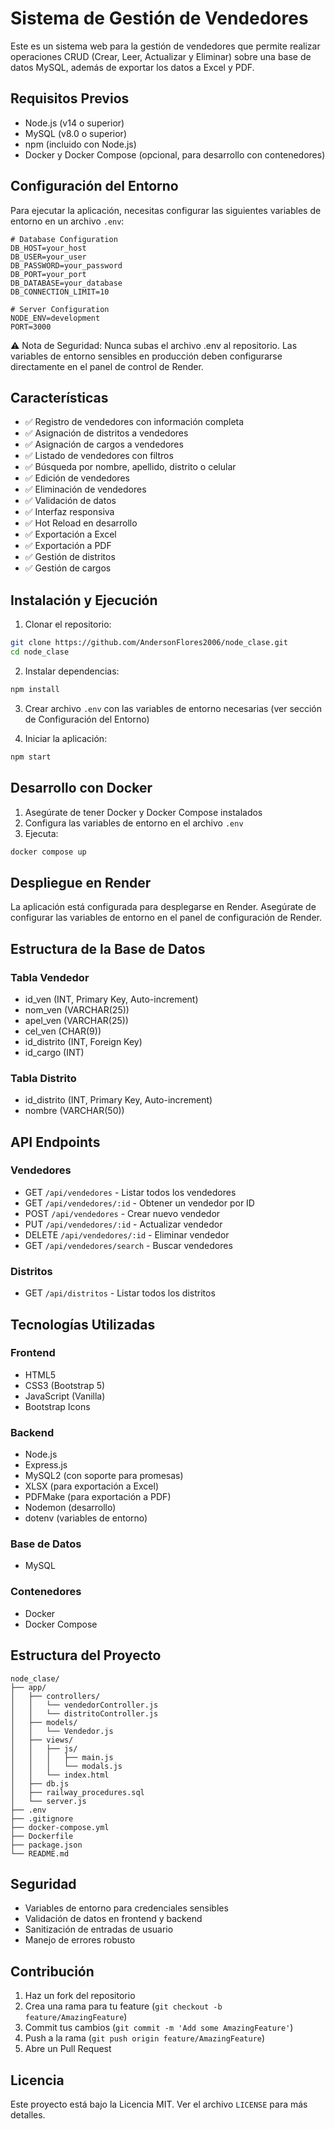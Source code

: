# Sistema de Gestión de Vendedores

Este es un sistema web para la gestión de vendedores que permite realizar operaciones CRUD (Crear, Leer, Actualizar y Eliminar) sobre una base de datos MySQL, además de exportar los datos a Excel y PDF.

## Requisitos Previos

* Node.js (v14 o superior)
* MySQL (v8.0 o superior)
* npm (incluido con Node.js)
* Docker y Docker Compose (opcional, para desarrollo con contenedores)

## Configuración del Entorno

Para ejecutar la aplicación, necesitas configurar las siguientes variables de entorno en un archivo `.env`:

```env
# Database Configuration
DB_HOST=your_host
DB_USER=your_user
DB_PASSWORD=your_password
DB_PORT=your_port
DB_DATABASE=your_database
DB_CONNECTION_LIMIT=10

# Server Configuration
NODE_ENV=development
PORT=3000
```

⚠️ Nota de Seguridad: Nunca subas el archivo .env al repositorio. Las variables de entorno sensibles en producción deben configurarse directamente en el panel de control de Render.

## Características

* ✅ Registro de vendedores con información completa
* ✅ Asignación de distritos a vendedores
* ✅ Asignación de cargos a vendedores
* ✅ Listado de vendedores con filtros
* ✅ Búsqueda por nombre, apellido, distrito o celular
* ✅ Edición de vendedores
* ✅ Eliminación de vendedores
* ✅ Validación de datos
* ✅ Interfaz responsiva
* ✅ Hot Reload en desarrollo
* ✅ Exportación a Excel
* ✅ Exportación a PDF
* ✅ Gestión de distritos
* ✅ Gestión de cargos

## Instalación y Ejecución

1. Clonar el repositorio:
```bash
git clone https://github.com/AndersonFlores2006/node_clase.git
cd node_clase
```

2. Instalar dependencias:
```bash
npm install
```

3. Crear archivo `.env` con las variables de entorno necesarias (ver sección de Configuración del Entorno)

4. Iniciar la aplicación:
```bash
npm start
```

## Desarrollo con Docker

1. Asegúrate de tener Docker y Docker Compose instalados
2. Configura las variables de entorno en el archivo `.env`
3. Ejecuta:
```bash
docker compose up
```

## Despliegue en Render

La aplicación está configurada para desplegarse en Render. Asegúrate de configurar las variables de entorno en el panel de configuración de Render.

## Estructura de la Base de Datos

### Tabla Vendedor
- id_ven (INT, Primary Key, Auto-increment)
- nom_ven (VARCHAR(25))
- apel_ven (VARCHAR(25))
- cel_ven (CHAR(9))
- id_distrito (INT, Foreign Key)
- id_cargo (INT)

### Tabla Distrito
- id_distrito (INT, Primary Key, Auto-increment)
- nombre (VARCHAR(50))

## API Endpoints

### Vendedores
- GET `/api/vendedores` - Listar todos los vendedores
- GET `/api/vendedores/:id` - Obtener un vendedor por ID
- POST `/api/vendedores` - Crear nuevo vendedor
- PUT `/api/vendedores/:id` - Actualizar vendedor
- DELETE `/api/vendedores/:id` - Eliminar vendedor
- GET `/api/vendedores/search` - Buscar vendedores

### Distritos
- GET `/api/distritos` - Listar todos los distritos

## Tecnologías Utilizadas

### Frontend
- HTML5
- CSS3 (Bootstrap 5)
- JavaScript (Vanilla)
- Bootstrap Icons

### Backend
- Node.js
- Express.js
- MySQL2 (con soporte para promesas)
- XLSX (para exportación a Excel)
- PDFMake (para exportación a PDF)
- Nodemon (desarrollo)
- dotenv (variables de entorno)

### Base de Datos
- MySQL

### Contenedores
- Docker
- Docker Compose

## Estructura del Proyecto
```
node_clase/
├── app/
│   ├── controllers/
│   │   └── vendedorController.js
│   │   └── distritoController.js
│   ├── models/
│   │   └── Vendedor.js
│   ├── views/
│   │   ├── js/
│   │   │   ├── main.js
│   │   │   └── modals.js
│   │   └── index.html
│   ├── db.js
│   ├── railway_procedures.sql
│   └── server.js
├── .env
├── .gitignore
├── docker-compose.yml
├── Dockerfile
├── package.json
└── README.md
```

## Seguridad
- Variables de entorno para credenciales sensibles
- Validación de datos en frontend y backend
- Sanitización de entradas de usuario
- Manejo de errores robusto

## Contribución

1. Haz un fork del repositorio
2. Crea una rama para tu feature (`git checkout -b feature/AmazingFeature`)
3. Commit tus cambios (`git commit -m 'Add some AmazingFeature'`)
4. Push a la rama (`git push origin feature/AmazingFeature`)
5. Abre un Pull Request

## Licencia

Este proyecto está bajo la Licencia MIT. Ver el archivo `LICENSE` para más detalles. 